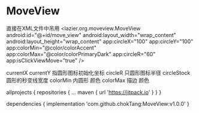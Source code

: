 # MoveView
直接在XML文件中吊用 
 <lazier.org.moveview.MoveView
            android:id="@+id/move_view"
            android:layout_width="wrap_content"
            android:layout_height="wrap_content"
            app:circleX="100"
            app:circleY="100"
            app:colorMin="@color/colorAccent"
            app:colorMax="@color/colorPrimaryDark"
            app:circleR="60"
            app:isClickViewMove="true"
            />
            
 currentX currentY 指圆形图标初始化坐标
 circleR 只圆形图标半径 
 circleStock 圆形的秒变线宽度
 colorMin 内圆形 颜色
 colorMax 描边 颜色


allprojects {
		repositories {
			...
			maven { url 'https://jitpack.io' }
		}
	}
 
 
 dependencies {
	        implementation 'com.github.chokTang:MoveView:v1.0.0'
	}
